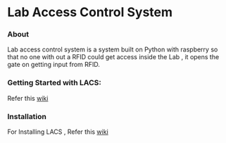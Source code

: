 # Lab Access Control System

### About  
Lab access control system is a system built on Python with raspberry so that no one with out a RFID could get access inside the Lab , it opens the gate on getting input from RFID.

### Getting Started with LACS:
Refer this [wiki](https://github.com/Electroholics/CP/wiki/Getting-Started-with-LACS)

### Installation
For Installing LACS , Refer this [wiki](https://github.com/Electroholics/CP/wiki/LACS---Installation)

